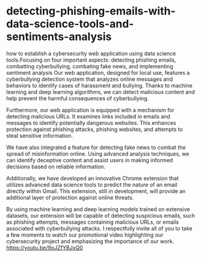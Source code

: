 # detecting-phishing-emails-with-data-science-tools-and-sentiments-analysis
 how to establish a cybersecurity web application using data science tools.Focusing on four important aspects: detecting phishing emails, combatting cyberbullying, combating fake news, and implementing sentiment analysis
Our web application, designed for local use, features a cyberbullying detection system that analyzes online messages and behaviors to identify cases of harassment and bullying. Thanks to machine learning and deep learning algorithms, we can detect malicious content and help prevent the harmful consequences of cyberbullying.

Furthermore, our web application is equipped with a mechanism for detecting malicious URLs. It examines links included in emails and messages to identify potentially dangerous websites. This enhances protection against phishing attacks, phishing websites, and attempts to steal sensitive information.

We have also integrated a feature for detecting fake news to combat the spread of misinformation online. Using advanced analysis techniques, we can identify deceptive content and assist users in making informed decisions based on reliable information.

Additionally, we have developed an innovative Chrome extension that utilizes advanced data science tools to predict the nature of an email directly within Gmail. This extension, still in development, will provide an additional layer of protection against online threats.

By using machine learning and deep learning models trained on extensive datasets, our extension will be capable of detecting suspicious emails, such as phishing attempts, messages containing malicious URLs, or emails associated with cyberbullying attacks.
I respectfully invite all of you to take a few moments to watch our promotional video highlighting our cybersecurity project and emphasizing the importance of our work. 
https://youtu.be/9oJZfYBJxQ0
